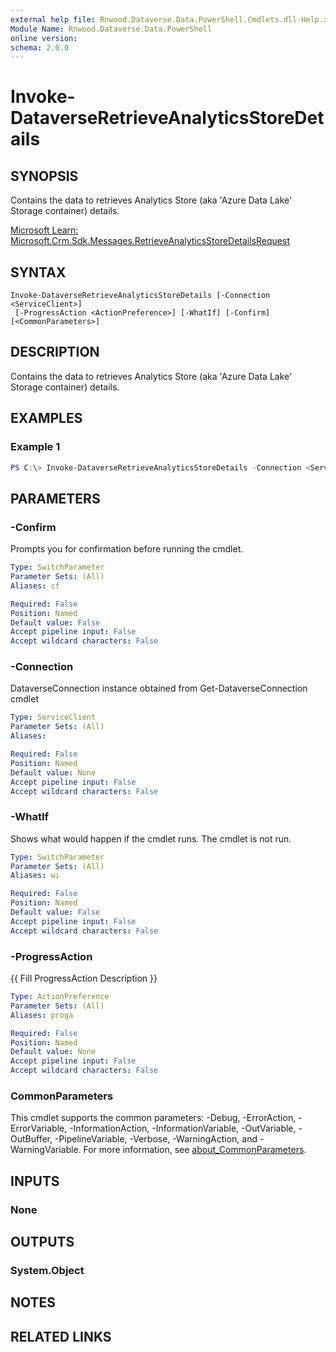 ```yaml
---
external help file: Rnwood.Dataverse.Data.PowerShell.Cmdlets.dll-Help.xml
Module Name: Rnwood.Dataverse.Data.PowerShell
online version:
schema: 2.0.0
---
```


# Invoke-DataverseRetrieveAnalyticsStoreDetails

## SYNOPSIS
Contains the data to retrieves Analytics Store (aka 'Azure Data Lake' Storage container) details.

[Microsoft Learn: Microsoft.Crm.Sdk.Messages.RetrieveAnalyticsStoreDetailsRequest](https://learn.microsoft.com/dotnet/api/Microsoft.Crm.Sdk.Messages.RetrieveAnalyticsStoreDetailsRequest)

## SYNTAX

```
Invoke-DataverseRetrieveAnalyticsStoreDetails [-Connection <ServiceClient>]
 [-ProgressAction <ActionPreference>] [-WhatIf] [-Confirm] [<CommonParameters>]
```

## DESCRIPTION
Contains the data to retrieves Analytics Store (aka 'Azure Data Lake' Storage container) details.

## EXAMPLES

### Example 1
```powershell
PS C:\> Invoke-DataverseRetrieveAnalyticsStoreDetails -Connection <ServiceClient>
```

## PARAMETERS

### -Confirm
Prompts you for confirmation before running the cmdlet.

```yaml
Type: SwitchParameter
Parameter Sets: (All)
Aliases: cf

Required: False
Position: Named
Default value: False
Accept pipeline input: False
Accept wildcard characters: False
```

### -Connection
DataverseConnection instance obtained from Get-DataverseConnection cmdlet

```yaml
Type: ServiceClient
Parameter Sets: (All)
Aliases:

Required: False
Position: Named
Default value: None
Accept pipeline input: False
Accept wildcard characters: False
```

### -WhatIf
Shows what would happen if the cmdlet runs. The cmdlet is not run.

```yaml
Type: SwitchParameter
Parameter Sets: (All)
Aliases: wi

Required: False
Position: Named
Default value: False
Accept pipeline input: False
Accept wildcard characters: False
```

### -ProgressAction
{{ Fill ProgressAction Description }}

```yaml
Type: ActionPreference
Parameter Sets: (All)
Aliases: proga

Required: False
Position: Named
Default value: None
Accept pipeline input: False
Accept wildcard characters: False
```

### CommonParameters
This cmdlet supports the common parameters: -Debug, -ErrorAction, -ErrorVariable, -InformationAction, -InformationVariable, -OutVariable, -OutBuffer, -PipelineVariable, -Verbose, -WarningAction, and -WarningVariable. For more information, see [about_CommonParameters](http://go.microsoft.com/fwlink/?LinkID=113216).

## INPUTS

### None
## OUTPUTS

### System.Object
## NOTES

## RELATED LINKS

